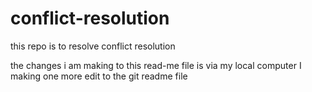 # conflict-resolution
this repo is to resolve conflict resolution

the changes i am making to this read-me file is via my local computer
I making one more edit to the git readme file
